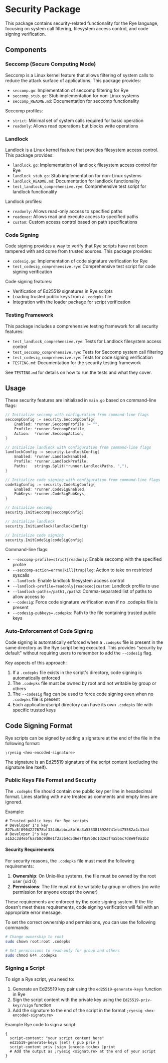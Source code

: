 # Security Package

This package contains security-related functionality for the Rye language, focusing on system call filtering, filesystem access control, and code signing verification.

## Components

### Seccomp (Secure Computing Mode)

Seccomp is a Linux kernel feature that allows filtering of system calls to reduce the attack surface of applications. This package provides:

- `seccomp.go`: Implementation of seccomp filtering for Rye
- `seccomp_stub.go`: Stub implementation for non-Linux systems
- `seccomp_README.md`: Documentation for seccomp functionality

Seccomp profiles:
- `strict`: Minimal set of system calls required for basic operation
- `readonly`: Allows read operations but blocks write operations

### Landlock

Landlock is a Linux kernel feature that provides filesystem access control. This package provides:

- `landlock.go`: Implementation of landlock filesystem access control for Rye
- `landlock_stub.go`: Stub implementation for non-Linux systems
- `landlock_README.md`: Documentation for landlock functionality
- `test_landlock_comprehensive.rye`: Comprehensive test script for landlock functionality

Landlock profiles:
- `readonly`: Allows read-only access to specified paths
- `readexec`: Allows read and execute access to specified paths
- `custom`: Custom access control based on path specifications

### Code Signing

Code signing provides a way to verify that Rye scripts have not been tampered with and come from trusted sources. This package provides:

- `codesig.go`: Implementation of code signature verification for Rye
- `test_codesig_comprehensive.rye`: Comprehensive test script for code signing verification

Code signing features:
- Verification of Ed25519 signatures in Rye scripts
- Loading trusted public keys from a `.codepks` file
- Integration with the loader package for script verification

### Testing Framework

This package includes a comprehensive testing framework for all security features:

- `test_landlock_comprehensive.rye`: Tests for Landlock filesystem access control
- `test_seccomp_comprehensive.rye`: Tests for Seccomp system call filtering
- `test_codesig_comprehensive.rye`: Tests for code signing verification
- `TESTING.md`: Documentation for the security testing framework

See `TESTING.md` for details on how to run the tests and what they cover.

## Usage

These security features are initialized in `main.go` based on command-line flags:

```go
// Initialize seccomp with configuration from command-line flags
seccompConfig := security.SeccompConfig{
    Enabled: *runner.SeccompProfile != "",
    Profile: *runner.SeccompProfile,
    Action:  *runner.SeccompAction,
}

// Initialize landlock with configuration from command-line flags
landlockConfig := security.LandlockConfig{
    Enabled: *runner.LandlockEnabled,
    Profile: *runner.LandlockProfile,
    Paths:   strings.Split(*runner.LandlockPaths, ","),
}

// Initialize code signing with configuration from command-line flags
codeSigConfig := security.CodeSigConfig{
    Enabled: *runner.CodeSigEnabled,
    PubKeys: *runner.CodeSigPubKeys,
}

// Initialize seccomp
security.InitSeccomp(seccompConfig)

// Initialize landlock
security.InitLandlock(landlockConfig)

// Initialize code signing
security.InitCodeSig(codeSigConfig)
```

Command-line flags:
- `--seccomp-profile=strict|readonly`: Enable seccomp with the specified profile
- `--seccomp-action=errno|kill|trap|log`: Action to take on restricted syscalls
- `--landlock`: Enable landlock filesystem access control
- `--landlock-profile=readonly|readexec|custom`: Landlock profile to use
- `--landlock-paths=/path1,/path2`: Comma-separated list of paths to allow access to
- `--codesig`: Force code signature verification even if no .codepks file is present
- `--codesig-pubkeys=.codepks`: Path to the file containing trusted public keys

### Auto-Enforcement of Code Signing

Code signing is automatically enforced when a `.codepks` file is present in the same directory as the Rye script being executed. This provides "security by default" without requiring users to remember to add the `--codesig` flag.

Key aspects of this approach:
1. If a `.codepks` file exists in the script's directory, code signing is automatically enforced
2. The `.codepks` file must be owned by root and not writable by group or others
3. The `--codesig` flag can be used to force code signing even when no `.codepks` file is present
4. Each application/script directory can have its own `.codepks` file with specific trusted keys

## Code Signing Format

Rye scripts can be signed by adding a signature at the end of the file in the following format:

```
;ryesig <hex-encoded-signature>
```

The signature is an Ed25519 signature of the script content (excluding the signature line itself).

### Public Keys File Format and Security

The `.codepks` file should contain one public key per line in hexadecimal format. Lines starting with `#` are treated as comments and empty lines are ignored.

Example:
```
# Trusted public keys for Rye scripts
# Developer 1's key
827ba5f0904227678bf33446abbca8bf6a3a5333815920741eb475582a4c31dd
# Developer 2's key
a1b2c3d4e5f6a7b8c9d0e1f2a3b4c5d6e7f8a9b0c1d2e3f4a5b6c7d8e9f0a1b2
```

#### Security Requirements

For security reasons, the `.codepks` file must meet the following requirements:

1. **Ownership**: On Unix-like systems, the file must be owned by the root user (uid 0)
2. **Permissions**: The file must not be writable by group or others (no write permission for anyone except the owner)

These requirements are enforced by the code signing system. If the file doesn't meet these requirements, code signing verification will fail with an appropriate error message.

To set the correct ownership and permissions, you can use the following commands:
```bash
# Change ownership to root
sudo chown root:root .codepks

# Set permissions to read-only for group and others
sudo chmod 644 .codepks
```

### Signing a Script

To sign a Rye script, you need to:
1. Generate an Ed25519 key pair using the `ed25519-generate-keys` function in Rye
2. Sign the script content with the private key using the `Ed25519-priv-key//sign` function
3. Add the signature to the end of the script in the format `;ryesig <hex-encoded-signature>`

Example Rye code to sign a script:
```
{ 
  script-content: "your script content here"
  ed25519-generate-keys |set! { pub priv }
  script-content priv |sign |encode-to\hex |print
  # Add the output as ;ryesig <signature> at the end of your script
}
```
